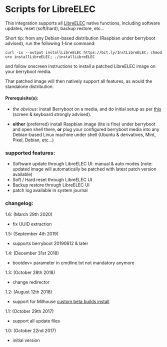 # Scripts for LibreELEC

This integration supports all [LibreELEC](https://libreelec.tv/) native functions, including software updates, reset (soft/hard), backup restore, etc...


Short tip: from any Debian-based distribution (Raspbian under berryboot advised), run the following 1-line command:
```
curl -Ls --output installLibreELEC https://bit.ly/InstLibreELEC; chmod u+x installLibreELEC; ./installLibreELEC
```
and follow onscreen instructions to install a patched LibreELEC image on your berryboot media.

That patched image will then natively support all features, as would the standalone distribution.



#### Prerequisite(s):
- *the obvious:* install Berryboot on a media, and do initial setup as per [this](http://www.berryterminal.com/doku.php/berryboot) (screen & keyboard strongly advised).

- **either** (preferred) install Raspbian image (lite is fine) under berryboot and open shell there, **or** plug your configured berryboot media into any Debian-based Linux machine under shell (Ubuntu & derivatives, Mint, Pixel, Debian, etc...)


### supported features:
- Software update through LibreELEC UI: manual & auto modes (note: updated image will automatically be patched with latest patch version available)
- Soft / Hard reset through LibreELEC UI
- Backup restore through LibreELEC UI
- patch log available in system journal



### changelog:
1.6:  (March 29th 2020)
- fix UUID extraction

1.5:  (September 4th 2019)
- supports berryboot 20190612 & later

1.4:  (December 31st 2018)
- bootdev= parameter in cmdline.txt not mandatory anymore

1.3:  (October 28th 2018)
- change redirector

1.2:  (August 12th 2018)
- support for Milhouse [custom beta builds install](https://forum.kodi.tv/showthread.php?tid=298461)

1.1:  (October 29th 2017)
- support all update files

1.0:  (October 22nd 2017)
- initial version
